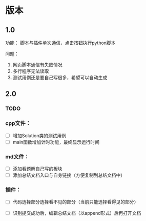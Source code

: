 # 版本
## 1.0
功能：
脚本与插件单次通信，点击按钮执行python脚本

问题：
1. 网页脚本通信有失败情况
2. 多行程序无法读取
3. 测试用例还是要自己写很多，希望可以自动生成
## 2.0

### TODO

### cpp文件：

- [ ] 增加Solution类的测试用例
- [ ] main函数增加计时功能，最终显示运行时间

### md文件：

- [ ] 添加看题解自己写的板块
- [ ] 添加总结文档入口与自身链接（方便复制到总结文档中）

### 插件：

- [ ] 代码选择部分选择看不见的部分（当前只能选择看得见的部分）
- [ ] 识别提交成功后，编辑总结文档（以append形式）后再打开文档

